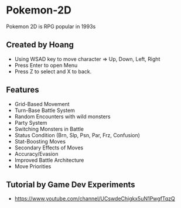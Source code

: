 # Pokemon-2D
Pokemon 2D is RPG popular in 1993s
## Created by Hoang
- Using WSAD key to move character => Up, Down, Left, Right
- Press Enter to open Menu
- Press Z to select and X to back.
## Features
- Grid-Based Movement
- Turn-Base Battle System
- Random Encounters with wild monsters
- Party System
- Switching Monsters in Battle
- Status Condition (Brn, Slp, Psn, Par, Frz, Confusion)
- Stat-Boosting Moves
- Secondary Effects of Moves
- Accuracy/Evasion
- Improved Battle Architecture
- Move Priorities
## Tutorial by Game Dev Experiments
- https://www.youtube.com/channel/UCswdeChigkx5uN1PwgfTqzQ
